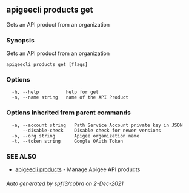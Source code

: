 ## apigeecli products get

Gets an API product from an organization

### Synopsis

Gets an API product from an organization

```
apigeecli products get [flags]
```

### Options

```
  -h, --help          help for get
  -n, --name string   name of the API Product
```

### Options inherited from parent commands

```
  -a, --account string   Path Service Account private key in JSON
      --disable-check    Disable check for newer versions
  -o, --org string       Apigee organization name
  -t, --token string     Google OAuth Token
```

### SEE ALSO

* [apigeecli products](apigeecli_products.md)	 - Manage Apigee API products

###### Auto generated by spf13/cobra on 2-Dec-2021
